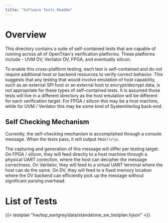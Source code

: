 ```yaml
---
title: "Software Tests Readme"
---
```


# Overview

This directory contains a suite of self-contained tests that are capable of running across all of OpenTitan's verification platforms.
These platforms include - UVM DV, Verilator DV, FPGA, and eventually silicon.

To enable this cross-platform testing, each test is self-contained and do not require additional host or backend resources to verify correct behavior.
This suggests that any testing that would involve emulation of host capability, such as an external SPI host or an external host to encrypt/decrypt data, is not appropriate for these types of self-contained tests.
It is assumed those tests will live in a different directory as the host emulation will be different for each verification target.
For FPGA / silicon this may be a host machine, while for UVM / Verilator this may be some kind of SystemVerilog back-end.

## Self Checking Mechanism

Currently, the self-checking mechanism is accomplished through a console message.
When the tests pass, it will output `PASS!\r\n`.

The capturing and generation of this message will differ per testing target.
On FPGA / silicon, they will feed directly to a host machine through a physical UART conection, where the host can decipher the message correctness.
On Verilator, they will feed to a virtual UART terminal where the host can do the same.
On DV, they will feed to a fixed memory location where the DV backend can efficiently pick up the message without significant parsing overhead.

# List of Tests

{{< testplan "hw/top_earlgrey/data/standalone_sw_testplan.hjson" >}}
